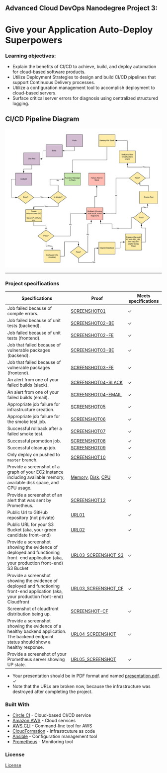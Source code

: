 ## Advanced Cloud DevOps Nanodegree Project 3:
# Give your Application Auto-Deploy Superpowers

### Learning objectives:

- Explain the benefits of CI/CD to achieve, build, and deploy automation for cloud-based software products.
- Utilize Deployment Strategies to design and build CI/CD pipelines that support Continuous Delivery processes.
- Utilize a configuration management tool to accomplish deployment to cloud-based servers.
- Surface critical server errors for diagnosis using centralized structured logging.

## CI/CD Pipeline Diagram
<img src="pipeline.png" alt="diagram" width="600"/>

___
### Project specifications

  | Specifications | Proof | Meets specifications |
  |---|---|---|
  | Job failed because of compile errors. | [SCREENSHOT01](./SCREENSHOT01.png) | ✓ |
  | Job failed because of unit tests (backend). | [SCREENSHOT02-BE](./SCREENSHOT02-BE.png) | ✓ |
  | Job failed because of unit tests (frontend). | [SCREENSHOT02-FE](./SCREENSHOT02-FE.png) | ✓ |
  | Job that failed because of vulnerable packages (backend). | [SCREENSHOT03-BE](./SCREENSHOT03-BE.png) | ✓ |
  | Job that failed because of vulnerable packages (frontend). | [SCREENSHOT03-FE](./SCREENSHOT03-FE.png) | ✓ |
  | An alert from one of your failed builds (slack). | [SCREENSHOT04-SLACK](./SCREENSHOT04-SLACK.png) | ✓ |
  | An alert from one of your failed builds (email). | [SCREENSHOT04-EMAIL](./SCREENSHOT04-EMAIL.png) | ✓ |
  | Appropriate job failure for infrastructure creation. | [SCREENSHOT05](./SCREENSHOT05.png) | ✓ |
  | Appropriate job failure for the smoke test job. | [SCREENSHOT06](./SCREENSHOT06.png) | ✓ |
  | Successful rollback after a failed smoke test. | [SCREENSHOT07](./SCREENSHOT07.png) | ✓ |  
  | Successful promotion job. | [SCREENSHOT08](./SCREENSHOT08.png) | ✓ |
  | Successful cleanup job. | [SCREENSHOT09](./SCREENSHOT09.png) | ✓ |
  | Only deploy on pushed to `master` branch. | [SCREENSHOT10](./SCREENSHOT10.png) | ✓ |
  | Provide a screenshot of a graph of your EC2 instance including available memory, available disk space, and CPU usage.| [Memory](./SCREENSHOT11-MEMORY.png), [Disk](udacity/submission/SCREENSHOT11-DISK.png), [CPU](/SCREENSHOT11-CPU.png) | ✓ |
  | Provide a screenshot of an alert that was sent by Prometheus. | [SCREENSHOT12](./SCREENSHOT12.png) | ✓ |
  | Public Url to GitHub repository (not private) | [URL01](https://github.com/mostafaibrahim24/cicd-configurationmanagement-monitoring-logging-nanodegree-project) | ✓ |
  | Public URL for your S3 Bucket (aka, your green candidate front-end) | [URL02](http://udapeople-5a2b048.s3-website-us-east-1.amazonaws.com/#/employees) | ✓ |
  | Provide a screenshot showing the evidence of deployed and functioning front-end application (aka, your production front-end) S3 Bucket | [URL03_SCREENSHOT_S3](./URL03_SCREENSHOT.png) | ✓ |
  | Provide a screenshot showing the evidence of deployed and functioning front-end application (aka, your production front-end) Cloudfront | [URL03_SCREENSHOT_CF](./SCREENSHOT-CF-URL.png) | ✓ |
  | Screenshot of cloudfront distribution being up. | [SCREENSHOT-CF](./SCREENSHOT_cloudfront_up_console.png) | ✓ |
  | Provide a screenshot showing the evidence of a healthy backend application. The backend endpoint status should show a healthy response. | [URL04_SCREENSHOT](./URL04_SCREENSHOT.png) | ✓ |
  | Provide a screenshot of your Prometheus server showing UP state. | [URL05_SCREENSHOT](./URL05_SCREENSHOT.png) | ✓ |

- Your presentation should be in PDF format and named [presentation.pdf](./presentation.pdf). ✓
- Note that the URLs are broken now, because the infrastructure was destroyed after completing the project.

### Built With

- [Circle CI](www.circleci.com) - Cloud-based CI/CD service
- [Amazon AWS](https://aws.amazon.com/) - Cloud services
- [AWS CLI](https://aws.amazon.com/cli/) - Command-line tool for AWS
- [CloudFormation](https://aws.amazon.com/cloudformation/) - Infrastrcuture as code
- [Ansible](https://www.ansible.com/) - Configuration management tool
- [Prometheus](https://prometheus.io/) - Monitoring tool

### License

[License](LICENSE.md)
